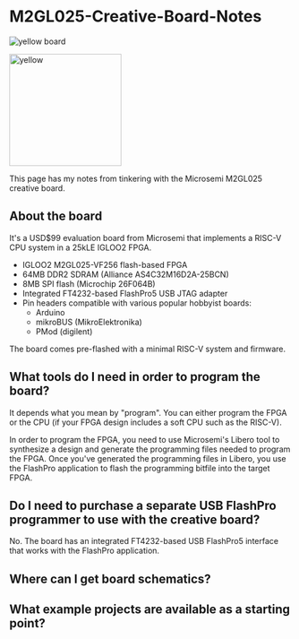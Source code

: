 # M2GL025-Creative-Board-Notes

![yellow board](/images/RISC-V_yellow_board.png)

<img src="https://github.com/rossberger/M2GL025-Creative-Board-Notes/blob/master/images/RISC-V_yellow_board.png" alt="yellow" style="width: 200px;"/>

This page has my notes from tinkering with the Microsemi M2GL025 creative board.

## About the board

It's a USD$99 evaluation board from Microsemi that implements a RISC-V CPU system in a 25kLE IGLOO2 FPGA.

 * IGLOO2 M2GL025-VF256 flash-based FPGA
 * 64MB DDR2 SDRAM (Alliance AS4C32M16D2A-25BCN)
 * 8MB SPI flash (Microchip 26F064B)
 * Integrated FT4232-based FlashPro5 USB JTAG adapter
 * Pin headers compatible with various popular hobbyist boards:
   * Arduino
   * mikroBUS (MikroElektronika)
   * PMod (digilent)

The board comes pre-flashed with a minimal RISC-V system and firmware.

## What tools do I need in order to program the board?

It depends what you mean by "program".  You can either program the FPGA or the CPU (if your FPGA design includes a soft CPU such as the RISC-V).

In order to program the FPGA, you need to use Microsemi's Libero tool to synthesize a design and generate the programming files needed to program the FPGA.  Once you've generated the programming files in Libero, you use the FlashPro application to flash the programming bitfile into the target FPGA.

## Do I need to purchase a separate USB FlashPro programmer to use with the creative board?

No.  The board has an integrated FT4232-based USB FlashPro5 interface that works with the FlashPro application.

## Where can I get board schematics?

## What example projects are available as a starting point?
